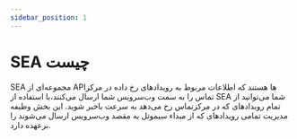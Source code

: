 ```yaml
---
sidebar_position: 1
---
```

# SEA چیست 

SEA مجموعه‌ای از APIها هستند که اطلاعات مربوط به رویداد‌های رخ داده در مرکز تماس را به سمت وب‌سرویس شما ارسال می‌کنند،با استفاده از SEA شما می‌توانید از تمام رویدادهای که در مرکزتماس رخ می‌دهد به سرعت باخبر شوید. این بخش وظیفه مدیریت تمامی رویداد‌های که از مبداء سیموتل به مقصد وب‌سرویس ارسال می‌شوند را برعهده دارد.